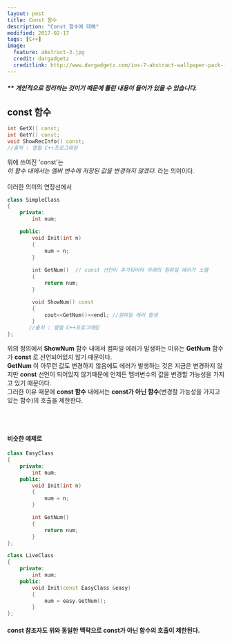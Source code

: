 ```yaml
---
layout: post
title: Const 함수
description: "Const 함수에 대해"
modified: 2017-02-17
tags: [C++]
image:
  feature: abstract-3.jpg
  credit: dargadgetz
  creditlink: http://www.dargadgetz.com/ios-7-abstract-wallpaper-pack-for-iphone-5-and-ipod-touch-retina/
---
```


##### ** 개인적으로 정리하는 것이기 때문에 틀린 내용이 들어가 있을 수 있습니다.

## const 함수 

```cpp
int GetX() const;
int GetY() const;
void ShowRecInfo() const;
//출처 : 열혈 C++프로그래밍
```

위에 쓰여진 'const'는  
*이 함수 내에서는 멤버 변수에 저장된 값을 변경하지 않겠다.* 라는 의미이다.
<br /><br />
이러한 의미의 연장선에서
```cpp
class SimpleClass
{
	private:
		int num;

	public:
		void Init(int n)
		{
			num = n;
		}
		
		int GetNum()  // const 선언이 추가되어야 아래의 컴파일 에러가 소멸
		{
			return num;
		}

		void ShowNum() const
		{
			cout<<GetNum()<<endl; //컴파일 에러 발생
		}       
	   //출처 : 열혈 C++프로그래밍	
};
```

위의 정의에서 **ShowNum** 함수 내에서 컴파일 에러가 발생하는 이유는 **GetNum** 함수가 **const** 로 선언되어있지 않기 때문이다.   
 **GetNum** 이 아무런 값도 변경하지 않음에도 에러가 발생하는 것은 지금은 변경하지 않지만  **const** 선언이 되어있지 않기때문에
언제든 멤버변수의 값을 변경할 가능성을 가지고 있기 때문이다.  
그러한 이유 때문에 **const 함수** 내에서는 **const가 아닌 함수**(변경할 가능성을 가지고 있는 함수)의 호출을 제한한다.  

<br /><br />
#### 비슷한 예제로

```cpp
class EasyClass
{
	private:
		int num;
	public:
		void Init(int n)
		{
			num = n;
		}

		int GetNum()
		{
			return num;
		}
};

class LiveClass
{
	private:
		int num;
	public:
		void Init(const EasyClass &easy)
		{
			num = easy.GetNum();
		}
};
```
#### const 참조자도 위와 동일한 맥락으로 const가 아닌 함수의 호출이 제한된다.

